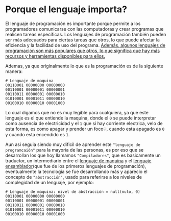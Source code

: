 # Porque el lenguaje importa?
El lenguaje de programación es importante porque permite a los programadores comunicarse con las computadoras y crear programas que realicen tareas específicas. Los lenguajes de programación también pueden ser más adecuados para ciertas tareas que otros, lo que puede afectar la eficiencia y la facilidad de uso del programa. [Además, algunos lenguajes de programación son más populares que otros, lo que significa que hay más recursos y herramientas disponibles para ellos.](https://www.importancia.org/lenguajes-de-programacion.php)

Ademas, ya que originalmente lo que es la programación es de la siguiente manera:
```
# Lenguaje de maquina
00110001 00000000 00000000
00110001 00000001 00000001
00110011 00000001 00000010
01010001 00001011 00000010
00100010 00000010 00001000
```
Lo cual digamos que no es muy legible para cualquiera, ya que este lenguaje es el que entiende la maquina, donde el `0` se puede interpretar como ausencia de electricidad y el `1` que si hay corriente electrica, velo de esta forma, es como apagar y prender un foco💡, cuando esta apagado es `0` y cuando esta encendido es `1`.

Aun asi seguia siendo muy dificil de aprender este `"lenguaje de programcaión"` para la mayoria de las personas, es por eso que se desarrollan los que hoy llamamos `"Compiladores"`, que es basicamente un traductor, un intermediario entre el [lenguaje de maquina](https://es.wikipedia.org/wiki/Lenguaje_de_m%C3%A1quina) y el [lenguaje ensamblador](https://es.wikipedia.org/wiki/Lenguaje_ensamblador)(que fue de los primeros lenguajes de programación), eventualmente la tecnologia se fue desarrollando más y aparecio el concepto de `"abstracción"`, usado para referirse a los niveles de complegidad de un lenguaje, por ejemplo:
```
# Lenguaje de maquina: nivel de abstracción = null(nulo, 0)
00110001 00000000 00000000
00110001 00000001 00000001
00110011 00000001 00000010
01010001 00001011 00000010
00100010 00000010 00001000
```
